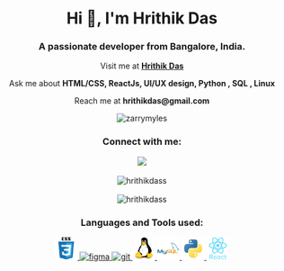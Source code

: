<div>
<h1 align="center">Hi 👋, I'm Hrithik Das</h1>
<h3 align="center">A passionate developer from Bangalore, India.</h3>
  
<p align="center">Visit me at <b><a href="https://portfolio-hrithikdass.vercel.app/">Hrithik Das</a></b></p>
<p align="center">Ask me about <b>HTML/CSS, ReactJs, UI/UX design, Python , SQL , Linux</b></p>
<p align="center">Reach me at <b>hrithikdas@gmail.com</b></p>

<!-- <p align="center"> <a href="https://github.com/ryo-ma/github-profile-trophy"><img src="https://github-profile-trophy.vercel.app/?username=rishav4101" alt="rishav4101"/></a> </p> -->
<p align="center"> <img src="https://visitor-badge.laobi.icu/badge?page_id=ZarryMyles" alt="zarrymyles" /> </p>

<h3 align="center">Connect with me:</h3>
<p align="center">
<a href="https://www.linkedin.com/in/hrithik-dass/" target="_blank"> <img src="https://cdn.jsdelivr.net/gh/devicons/devicon/icons/linkedin/linkedin-original.svg" height='50'/></a></p>

<p align="center"><img align="center" src="https://readme-stats.clckblog.space/api/top-langs?username=hrithikdass&show_icons=true&locale=en&layout=compact&theme=radical" alt="hrithikdass" /></p>

<div >
<!-- <p style="display: flex;" display="flex" align="center" ><img align="center" src="https://readme-stats.clckblog.space/api?username=hrithikdass&show_icons=true&locale=en" alt="HrithikDas" /></p> -->

<p align="center"><img align="center" src="https://github-readme-streak-stats.herokuapp.com/?user=zarrymyles&theme=radical" alt="hrithikdass" /></p>
</div>
<h3 align="center">Languages and Tools used:</h3>
<p align="center">
 
  <a href="https://www.w3schools.com/css/" target="_blank"> 
    <img src="https://raw.githubusercontent.com/devicons/devicon/master/icons/css3/css3-original-wordmark.svg" alt="css3" width="40" height="40"/> 
  </a>
  
  <a href="https://www.figma.com/" target="_blank"> 
    <img src="https://www.vectorlogo.zone/logos/figma/figma-icon.svg" alt="figma" width="40" height="40"/> 
  </a> 
  <a href="https://git-scm.com/" target="_blank"> 
    <img src="https://www.vectorlogo.zone/logos/git-scm/git-scm-icon.svg" alt="git" width="40" height="40"/> 
  </a> 
  
  
  
  <a href="https://www.linux.org/" target="_blank"> 
    <img src="https://raw.githubusercontent.com/devicons/devicon/master/icons/linux/linux-original.svg" alt="linux" width="40" height="40"/> 
  </a> 
  
  
  <a href="https://www.mysql.com/" target="_blank"> 
    <img src="https://raw.githubusercontent.com/devicons/devicon/master/icons/mysql/mysql-original-wordmark.svg" alt="mongodb" width="40" height="40"/> 
  </a>
  
  
 

  <a href="https://www.python.org" target="_blank"> 
    <img src="https://raw.githubusercontent.com/devicons/devicon/master/icons/python/python-original.svg" alt="python" width="40" height="40"/> 
  </a> 
  <a href="https://reactjs.org/" target="_blank"> 
    <img src="https://raw.githubusercontent.com/devicons/devicon/master/icons/react/react-original-wordmark.svg" alt="react" width="40" height="40"/> 
  </a> 
  </p>


</div>
